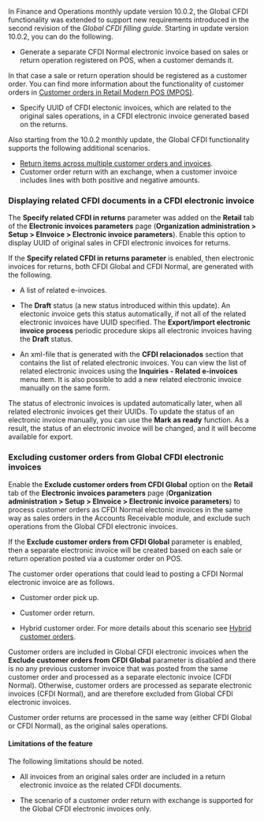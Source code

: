 In Finance and Operations monthly update version 10.0.2, the Global CFDI functionality was extended to support new requirements introduced in the second revision of the *_Global CFDI filling guide_*. Starting in update version 10.0.2, you can do the following.

  - Generate a separate CFDI Normal electronic invoice based on sales or return operation registered on POS, when a customer demands it. 
  
  In that case a sale or return operation should be registered as a customer order. You can find more information about the functionality of customer orders in [Customer orders in Retail Modern POS (MPOS)](https://docs.microsoft.com/en-us/dynamics365/unified-operations/retail/customer-orders-overview). 
  
  - Specify UUID of CFDI electonic invoices, which are related to the original sales operations, in a CFDI electronic invoice generated based on the returns. 

Also starting from the 10.0.2 monthly update, the Global CFDI functionality supports the following additional scenarios.

  - [Return items across multiple customer orders and invoices](https://docs.microsoft.com/en-us/dynamics365/unified-operations/retail/multireturn).
  - Customer order return with an exchange, when a customer invoice includes lines with both positive and negative amounts. 

### Displaying related CFDI documents in a CFDI electronic invoice

The **Specify related CFDI in returns** parameter was added on the **Retail** tab of the **Electronic invoices parameters** page (**Organization administration > Setup > EInvoice > Electronic invoice parameters**). Enable this option to display UUID of original sales in CFDI electronic invoices for returns.

If the **Specify related CFDI in returns parameter** is enabled, then electronic invoices for returns, both CFDI Global and CFDI Normal, are generated with the following.

  - A list of related e-invoices.
  
  - The **Draft** status (a new status introduced within this update). An electonic invoice gets this status automatically, if not all of the related electronic invoices have UUID specified. The **Export/import electronic invoice process** periodic procedure skips all electronic invoices having the  **Draft** status. 
  
  - An xml-file that is generated with the **CFDI relacionados** section that contains the list of related electronic invoices. You can view the list of related electronic invoices using the **Inquiries - Related e-invoices** menu item. It is also possible to add a new related electronic invoice manually on the same form. 

The status of electronic invoices is updated automatically later, when all related electronic invoices get their UUIDs. To update the status of an electronic invoice manually, you can use the  **Mark as ready** function. As a result, the status of an electronic invoice will be changed, and it will become available for export. 

### Excluding customer orders from Global CFDI electronic invoices

Enable the **Exclude customer orders from CFDI Global** option on the **Retail** tab of the **Electronic invoices parameters** page (**Organization administration > Setup > EInvoice > Electronic invoice parameters**) to process customer orders as CFDI Normal electonic invoices in the same way as sales orders in the Accounts Receivable module, and exclude such operations from the Global CFDI electronic invoices. 

If the **Exclude customer orders from CFDI Global** parameter is enabled, then a separate electronic invoice will be created based on each sale or return operation posted via a customer order on POS. 

The customer order operations that could lead to posting a CFDI Normal electronic invoice are as follows.

  - Customer order pick up. 
  
  - Customer order return. 
  
  - Hybrid customer order. For more details about this scenario see [Hybrid customer orders](https://docs.microsoft.com/en-us/dynamics365/unified-operations/retail/hybrid-customer-orders). 

Customer orders are included in Global CFDI electronic invoices when the **Exclude customer orders from CFDI Global**  parameter is disabled and there is no any previous customer invoice that was posted from the same customer order and processed as a separate electonic invoice (CFDI Normal). Otherwise, customer orders are processed as separate electronic invoices (CFDI Normal), and are therefore excluded from Global CFDI electronic invoices.

Customer order returns are processed in the same way (either CFDI Global or CFDI Normal), as the original sales operations. 

#### Limitations of the feature 

The following limitations should be noted.

  - All invoices from an original sales order are included in a return electronic invoice as the related CFDI documents.
  
  - The scenario of a customer order return with exchange is supported for the Global CFDI electronic invoices only.
